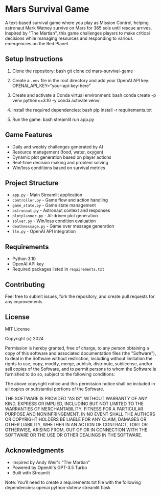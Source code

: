 # Mars Survival Game

A text-based survival game where you play as Mission Control, helping astronaut Mark Watney survive on Mars for 365 sols until rescue arrives. Inspired by "The Martian", this game challenges players to make critical decisions while managing resources and responding to various emergencies on the Red Planet.

## Setup Instructions

1. Clone the repository:
bash
git clone <repository-url>
cd mars-survival-game


2. Create a `.env` file in the root directory and add your OpenAI API key:
OPENAI_API_KEY="your-api-key-here"


3. Create and activate a Conda virtual environment:
bash
conda create -p venv python==3.10 -y
conda activate venv/


4. Install the required dependencies:
bash
pip install -r requirements.txt


5. Run the game:
bash
streamlit run app.py


## Game Features

- Daily and weekly challenges generated by AI
- Resource management (food, water, oxygen)
- Dynamic plot generation based on player actions
- Real-time decision making and problem solving
- Win/loss conditions based on survival metrics

## Project Structure

- `app.py` - Main Streamlit application
- `controller.py` - Game flow and action handling
- `game_state.py` - Game state management
- `astronaut.py` - Astronaut context and responses
- `plotplanner.py` - AI-driven plot generation
- `solver.py` - Win/loss condition evaluation
- `deathmessage.py` - Game over message generation
- `llm.py` - OpenAI API integration

## Requirements

- Python 3.10
- OpenAI API key
- Required packages listed in `requirements.txt`

## Contributing

Feel free to submit issues, fork the repository, and create pull requests for any improvements.

## License

MIT License

Copyright (c) 2024

Permission is hereby granted, free of charge, to any person obtaining a copy
of this software and associated documentation files (the "Software"), to deal
in the Software without restriction, including without limitation the rights
to use, copy, modify, merge, publish, distribute, sublicense, and/or sell
copies of the Software, and to permit persons to whom the Software is
furnished to do so, subject to the following conditions:

The above copyright notice and this permission notice shall be included in all
copies or substantial portions of the Software.

THE SOFTWARE IS PROVIDED "AS IS", WITHOUT WARRANTY OF ANY KIND, EXPRESS OR
IMPLIED, INCLUDING BUT NOT LIMITED TO THE WARRANTIES OF MERCHANTABILITY,
FITNESS FOR A PARTICULAR PURPOSE AND NONINFRINGEMENT. IN NO EVENT SHALL THE
AUTHORS OR COPYRIGHT HOLDERS BE LIABLE FOR ANY CLAIM, DAMAGES OR OTHER
LIABILITY, WHETHER IN AN ACTION OF CONTRACT, TORT OR OTHERWISE, ARISING FROM,
OUT OF OR IN CONNECTION WITH THE SOFTWARE OR THE USE OR OTHER DEALINGS IN THE
SOFTWARE.

## Acknowledgments

- Inspired by Andy Weir's "The Martian"
- Powered by OpenAI's GPT-3.5 Turbo
- Built with Streamlit

Note: You'll need to create a requirements.txt file with the following dependencies:
openai
python-dotenv
streamlit
flask

